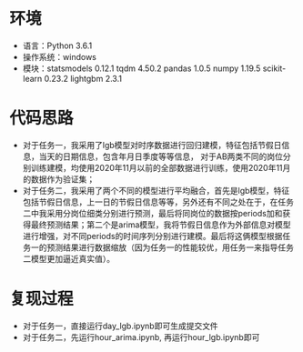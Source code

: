 ﻿# 环境

* 语言：Python 3.6.1
* 操作系统：windows
* 模块：statsmodels 0.12.1 tqdm 4.50.2 pandas 1.0.5 numpy 1.19.5 scikit-learn 0.23.2 lightgbm 2.3.1

# 代码思路

* 对于任务一，我采用了lgb模型对时序数据进行回归建模，特征包括节假日信息，当天的日期信息，包含年月日季度等等信息， 对于AB两类不同的岗位分别训练建模，均使用2020年11月以前的全部数据进行训练，使用2020年11月的数据作为验证集；
* 对于任务二，我采用了两个不同的模型进行平均融合，首先是lgb模型，特征包括节假日信息，上一日的节假日信息等等，另外还有不同之处在于，在任务二中我采用分岗位细类分别进行预测，最后将同岗位的数据按periods加和获得最终预测结果；第二个是arima模型，我将节假日信息作为外部信息对模型进行增强，对不同periods的时间序列分别进行建模。最后将这俩模型根据任务一的预测结果进行数据缩放（因为任务一的性能较优，用任务一来指导任务二模型更加逼近真实值）。

# 复现过程

* 对于任务一，直接运行day_lgb.ipynb即可生成提交文件
* 对于任务二，先运行hour_arima.ipynb, 再运行hour_lgb.ipynb即可